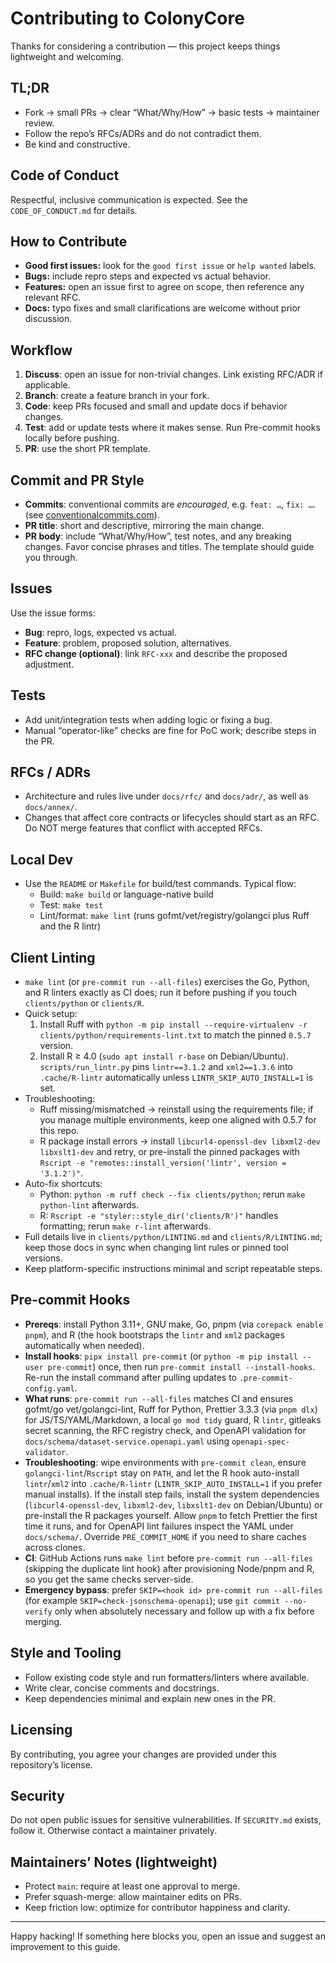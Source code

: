 # Contributing to ColonyCore

Thanks for considering a contribution — this project keeps things lightweight and welcoming.

## TL;DR
- Fork → small PRs → clear “What/Why/How” → basic tests → maintainer review.
- Follow the repo’s RFCs/ADRs and do not contradict them.
- Be kind and constructive.

## Code of Conduct
Respectful, inclusive communication is expected. See the `CODE_OF_CONDUCT.md` for details.

## How to Contribute
- **Good first issues:** look for the `good first issue` or `help wanted` labels.
- **Bugs:** include repro steps and expected vs actual behavior.
- **Features:** open an issue first to agree on scope, then reference any relevant RFC.
- **Docs:** typo fixes and small clarifications are welcome without prior discussion.

## Workflow
1. **Discuss**: open an issue for non-trivial changes. Link existing RFC/ADR if applicable.
2. **Branch**: create a feature branch in your fork.
3. **Code**: keep PRs focused and small and update docs if behavior changes.
4. **Test**: add or update tests where it makes sense. Run Pre-commit hooks locally before pushing.
5. **PR**: use the short PR template.

## Commit and PR Style
- **Commits**: conventional commits are *encouraged*, e.g. `feat: …`, `fix: …`. (see [conventionalcommits.com](https://www.conventionalcommits.org/en/v1.0.0/)).
- **PR title**: short and descriptive, mirroring the main change.
- **PR body**: include “What/Why/How”, test notes, and any breaking changes. Favor concise phrases and titles. The template should guide you through.

## Issues
Use the issue forms:
- **Bug**: repro, logs, expected vs actual.
- **Feature**: problem, proposed solution, alternatives.
- **RFC change (optional)**: link `RFC-xxx` and describe the proposed adjustment.

## Tests
- Add unit/integration tests when adding logic or fixing a bug.
- Manual “operator-like” checks are fine for PoC work; describe steps in the PR.

## RFCs / ADRs
- Architecture and rules live under `docs/rfc/` and `docs/adr/`, as well as `docs/annex/`.
- Changes that affect core contracts or lifecycles should start as an RFC. Do NOT merge features that conflict with accepted RFCs.

## Local Dev
- Use the `README` or `Makefile` for build/test commands. Typical flow:
  - Build: `make build` or language-native build
  - Test: `make test`
  - Lint/format: `make lint` (runs gofmt/vet/registry/golangci plus Ruff and the R lintr)

## Client Linting
- `make lint` (or `pre-commit run --all-files`) exercises the Go, Python, and R linters exactly as CI does; run it before pushing if you touch `clients/python` or `clients/R`.
- Quick setup:
  1. Install Ruff with `python -m pip install --require-virtualenv -r clients/python/requirements-lint.txt` to match the pinned `0.5.7` version.
  2. Install R ≥ 4.0 (`sudo apt install r-base` on Debian/Ubuntu). `scripts/run_lintr.py` pins `lintr==3.1.2` and `xml2==1.3.6` into `.cache/R-lintr` automatically unless `LINTR_SKIP_AUTO_INSTALL=1` is set.
- Troubleshooting:
  - Ruff missing/mismatched → reinstall using the requirements file; if you manage multiple environments, keep one aligned with 0.5.7 for this repo.
  - R package install errors → install `libcurl4-openssl-dev libxml2-dev libxslt1-dev` and retry, or pre-install the pinned packages with `Rscript -e "remotes::install_version('lintr', version = '3.1.2')"`.
- Auto-fix shortcuts:
  - Python: `python -m ruff check --fix clients/python`; rerun `make python-lint` afterwards.
  - R: `Rscript -e "styler::style_dir('clients/R')"` handles formatting; rerun `make r-lint` afterwards.
- Full details live in `clients/python/LINTING.md` and `clients/R/LINTING.md`; keep those docs in sync when changing lint rules or pinned tool versions.
- Keep platform-specific instructions minimal and script repeatable steps.

## Pre-commit Hooks
- **Prereqs**: install Python 3.11+, GNU make, Go, pnpm (via `corepack enable pnpm`), and R (the hook bootstraps the `lintr` and `xml2` packages automatically when needed).
- **Install hooks**: `pipx install pre-commit` (or `python -m pip install --user pre-commit`) once, then run `pre-commit install --install-hooks`. Re-run the install command after pulling updates to `.pre-commit-config.yaml`.
- **What runs**: `pre-commit run --all-files` matches CI and ensures gofmt/go vet/golangci-lint, Ruff for Python, Prettier 3.3.3 (via `pnpm dlx`) for JS/TS/YAML/Markdown, a local `go mod tidy` guard, R `lintr`, gitleaks secret scanning, the RFC registry check, and OpenAPI validation for `docs/schema/dataset-service.openapi.yaml` using `openapi-spec-validator`.
- **Troubleshooting**: wipe environments with `pre-commit clean`, ensure `golangci-lint`/`Rscript` stay on `PATH`, and let the R hook auto-install `lintr`/`xml2` into `.cache/R-lintr` (`LINTR_SKIP_AUTO_INSTALL=1` if you prefer manual installs). If the install step fails, install the system dependencies (`libcurl4-openssl-dev`, `libxml2-dev`, `libxslt1-dev` on Debian/Ubuntu) or pre-install the R packages yourself. Allow `pnpm` to fetch Prettier the first time it runs, and for OpenAPI lint failures inspect the YAML under `docs/schema/`. Override `PRE_COMMIT_HOME` if you need to share caches across clones.
- **CI**: GitHub Actions runs `make lint` before `pre-commit run --all-files` (skipping the duplicate lint hook) after provisioning Node/pnpm and R, so you get the same checks server-side.
- **Emergency bypass**: prefer `SKIP=<hook id> pre-commit run --all-files` (for example `SKIP=check-jsonschema-openapi`); use `git commit --no-verify` only when absolutely necessary and follow up with a fix before merging.
## Style and Tooling
- Follow existing code style and run formatters/linters where available.
- Write clear, concise comments and docstrings.
- Keep dependencies minimal and explain new ones in the PR.

## Licensing
By contributing, you agree your changes are provided under this repository’s license.

## Security
Do not open public issues for sensitive vulnerabilities. If `SECURITY.md` exists, follow it. Otherwise contact a maintainer privately.

## Maintainers’ Notes (lightweight)
- Protect `main`: require at least one approval to merge.
- Prefer squash-merge: allow maintainer edits on PRs.
- Keep friction low: optimize for contributor happiness and clarity.

---

Happy hacking! If something here blocks you, open an issue and suggest an improvement to this guide.
